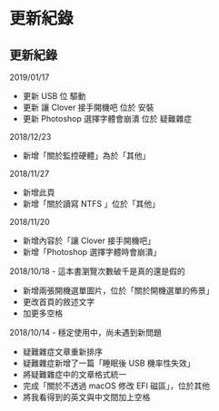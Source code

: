 # 更新紀錄

## 更新紀錄

2019/01/17  
- 更新 USB 位 驅動  
- 更新 讓 Clover 接手開機吧 位於 安裝  
- 更新 Photoshop 選擇字體會崩潰 位於 疑難雜症

2018/12/23  
- 新增「關於監控硬體」為於「其他」

2018/11/27  
- 新增此頁  
- 新增「關於讀寫 NTFS 」位於「其他」

2018/11/20   
- 新增內容於「讓 Clover 接手開機吧」  
- 新增「Photoshop 選擇字體時會崩潰」

2018/10/18 - 這本書瀏覽次數破千是真的還是假的  
- 新增兩張開機選單圖片，位於「關於開機選單的佈景」  
- 更改首頁的敘述文字  
- 加更多空格

2018/10/14 - 穩定使用中，尚未遇到新問題  
-  疑難雜症文章重新排序  
-  疑難雜症新增了一篇「睡眠後 USB 機率性失效」  
-  將疑難雜症中的文章格式統一  
-  完成「關於不透過 macOS 修改 EFI 磁區」，位於其他  
-  將我看得到的英文與中文間加上空格

